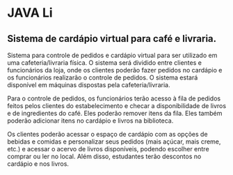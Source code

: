 # JAVA Li

## Sistema de cardápio virtual para café e livraria.
  
Sistema para controle de pedidos e cardápio virtual para ser utilizado em uma cafeteria/livraria física. O sistema será dividido entre clientes e funcionários da loja, onde os clientes poderão fazer pedidos no cardápio e os funcionários realizarão o controle de pedidos. O sistema estará disponível em máquinas dispostas pela cafeteria/livraria.

Para o controle de pedidos, os funcionários terão acesso à fila de pedidos feitos pelos clientes do estabelecimento e checar a disponibilidade de livros e de ingredientes do café. Eles poderão remover itens da fila. Eles também poderão adicionar itens no cardápio e livros na biblioteca.

Os clientes poderão acessar o espaço de cardápio com as opções de bebidas e comidas e personalizar seus pedidos (mais açúcar, mais creme, etc.) e acessar o acervo de livros disponíveis, podendo escolher entre comprar ou ler no local. Além disso, estudantes terão descontos no cardápio e nos livros. 
